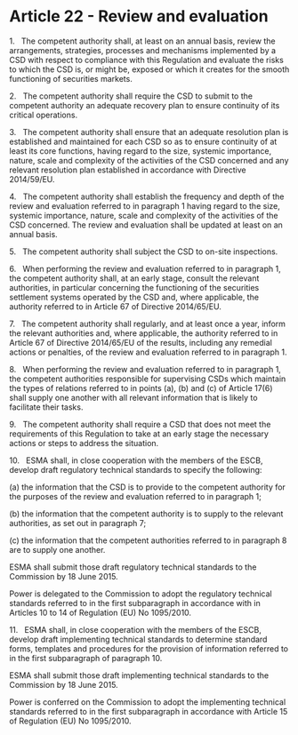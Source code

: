 # Article 22 - Review and evaluation


1.   The competent authority shall, at least on an annual basis, review the arrangements, strategies, processes and mechanisms implemented by a CSD with respect to compliance with this Regulation and evaluate the risks to which the CSD is, or might be, exposed or which it creates for the smooth functioning of securities markets.

2.   The competent authority shall require the CSD to submit to the competent authority an adequate recovery plan to ensure continuity of its critical operations.

3.   The competent authority shall ensure that an adequate resolution plan is established and maintained for each CSD so as to ensure continuity of at least its core functions, having regard to the size, systemic importance, nature, scale and complexity of the activities of the CSD concerned and any relevant resolution plan established in accordance with Directive 2014/59/EU.

4.   The competent authority shall establish the frequency and depth of the review and evaluation referred to in paragraph 1 having regard to the size, systemic importance, nature, scale and complexity of the activities of the CSD concerned. The review and evaluation shall be updated at least on an annual basis.

5.   The competent authority shall subject the CSD to on-site inspections.

6.   When performing the review and evaluation referred to in paragraph 1, the competent authority shall, at an early stage, consult the relevant authorities, in particular concerning the functioning of the securities settlement systems operated by the CSD and, where applicable, the authority referred to in Article 67 of Directive 2014/65/EU.

7.   The competent authority shall regularly, and at least once a year, inform the relevant authorities and, where applicable, the authority referred to in Article 67 of Directive 2014/65/EU of the results, including any remedial actions or penalties, of the review and evaluation referred to in paragraph 1.

8.   When performing the review and evaluation referred to in paragraph 1, the competent authorities responsible for supervising CSDs which maintain the types of relations referred to in points (a), (b) and (c) of Article 17(6) shall supply one another with all relevant information that is likely to facilitate their tasks.

9.   The competent authority shall require a CSD that does not meet the requirements of this Regulation to take at an early stage the necessary actions or steps to address the situation.

10.   ESMA shall, in close cooperation with the members of the ESCB, develop draft regulatory technical standards to specify the following:

(a) the information that the CSD is to provide to the competent authority for the purposes of the review and evaluation referred to in paragraph 1;

(b) the information that the competent authority is to supply to the relevant authorities, as set out in paragraph 7;

(c) the information that the competent authorities referred to in paragraph 8 are to supply one another.

ESMA shall submit those draft regulatory technical standards to the Commission by 18 June 2015.

Power is delegated to the Commission to adopt the regulatory technical standards referred to in the first subparagraph in accordance with in Articles 10 to 14 of Regulation (EU) No 1095/2010.

11.   ESMA shall, in close cooperation with the members of the ESCB, develop draft implementing technical standards to determine standard forms, templates and procedures for the provision of information referred to in the first subparagraph of paragraph 10.

ESMA shall submit those draft implementing technical standards to the Commission by 18 June 2015.

Power is conferred on the Commission to adopt the implementing technical standards referred to in the first subparagraph in accordance with Article 15 of Regulation (EU) No 1095/2010.

